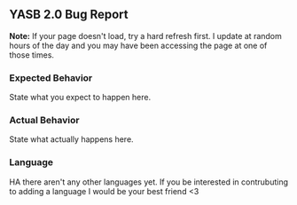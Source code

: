 ## YASB 2.0 Bug Report

**Note:** If your page doesn't load, try a hard refresh first. I update at random hours of the day and you may have been accessing the page at one of those times.

### Expected Behavior

State what you expect to happen here.

### Actual Behavior

State what actually happens here.

### Language

HA there aren't any other languages yet. If you be interested in contrubuting to adding a language I would be your best friend <3
